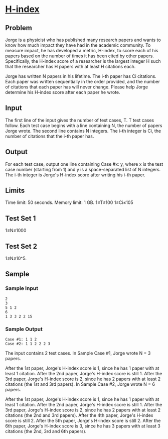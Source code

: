 # [H-index](https://codingcompetitions.withgoogle.com/kickstart/round/00000000008f4332/0000000000941e56)

## Problem

Jorge is a physicist who has published many research papers and wants to know how much impact they have had in the academic community. To measure impact, he has developed a metric, H-index, to score each of his papers based on the number of times it has been cited by other papers. Specifically, the H-index score of a researcher is the largest integer H such that the researcher has H papers with at least H citations each.

Jorge has written N papers in his lifetime. The i-th paper has Ci citations. Each paper was written sequentially in the order provided, and the number of citations that each paper has will never change. Please help Jorge determine his H-index score after each paper he wrote.

## Input
The first line of the input gives the number of test cases, T. T test cases follow. Each test case begins with a line containing N, the number of papers Jorge wrote. The second line contains N integers. The i-th integer is Ci, the number of citations that the i-th paper has.

## Output
For each test case, output one line containing Case #x: y, where x is the test case number (starting from 1) and y is a space-separated list of N integers. The i-th integer is Jorge's H-index score after writing his i-th paper.

## Limits
Time limit: 50 seconds.
Memory limit: 1 GB.
1≤T≤100
1≤Ci≤105
## Test Set 1
1≤N≤1000
## Test Set 2
1≤N≤10^5.

## Sample
### Sample Input
```
2
3
5 1 2
6
1 3 3 2 2 15
```
### Sample Output
```
Case #1: 1 1 2
Case #2: 1 1 2 2 2 3
```
The input contains 2 test cases. In Sample Case #1, Jorge wrote N = 3 papers.

After the 1st paper, Jorge's H-index score is 1, since he has 1 paper with at least 1 citation.
After the 2nd paper, Jorge's H-index score is still 1.
After the 3rd paper, Jorge's H-index score is 2, since he has 2 papers with at least 2 citations (the 1st and 3rd papers).
In Sample Case #2, Jorge wrote N = 6 papers.

After the 1st paper, Jorge's H-index score is 1, since he has 1 paper with at least 1 citation.
After the 2nd paper, Jorge's H-index score is still 1.
After the 3rd paper, Jorge's H-index score is 2, since he has 2 papers with at least 2 citations (the 2nd and 3rd papers).
After the 4th paper, Jorge's H-index score is still 2.
After the 5th paper, Jorge's H-index score is still 2.
After the 6th paper, Jorge's H-index score is 3, since he has 3 papers with at least 3 citations (the 2nd, 3rd and 6th papers).
